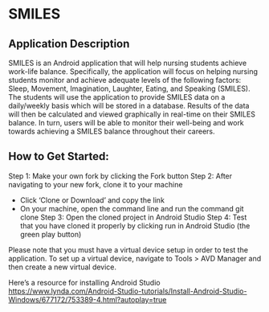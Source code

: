# SMILES

## Application Description 
SMILES is an Android application that will help nursing students achieve work-life balance. Specifically, the application will focus on helping nursing students monitor and achieve adequate levels of the following factors: Sleep, Movement, Imagination, Laughter, Eating, and Speaking (SMILES). The students will use the application to provide SMILES data on a daily/weekly basis which will be stored in a database. Results of the data will then be calculated and viewed graphically in real-time on their SMILES balance. In turn, users will be able to monitor their well-being and work towards achieving a SMILES balance throughout their careers. 


## How to Get Started:
Step 1: Make your own fork by clicking the Fork button
Step 2: After navigating to your new fork, clone it to your machine
  - Click ‘Clone or Download’ and copy the link
  - On your machine, open the command line and run the command git clone <copied link>
Step 3: Open the cloned project in Android Studio
Step 4: Test that you have cloned it properly by clicking run in Android Studio (the green play button)

Please note that you must have a virtual device setup in order to test the application. To set up a virtual device, navigate to Tools > AVD Manager and then create a new virtual device. 

Here’s a resource for installing Android Studio 
https://www.lynda.com/Android-Studio-tutorials/Install-Android-Studio-Windows/677172/753389-4.html?autoplay=true






